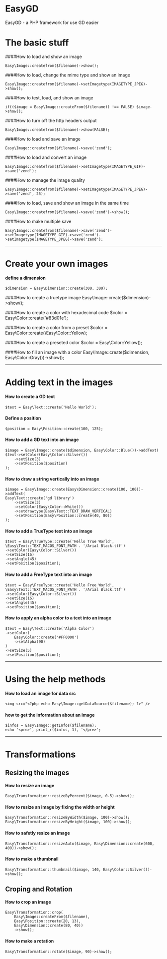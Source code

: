 EasyGD
======

EasyGD - a PHP framework for use GD easier


# The basic stuff 


####How to load and show an image

    Easy\Image::createfrom($filename)->show();
	

####How to load, change the mime type and show an image

    Easy\Image::createfrom($filename)->setImagetype(IMAGETYPE_JPEG)->show();


####How to test, load, and show an image

    if(($image = Easy\Image::createFrom($filename)) !== FALSE) $image->show();


####How to turn off the http headers output

    Easy\Image::createfrom($filename)->show(FALSE);


####How to load and save an image

    Easy\Image::createfrom($filename)->save('zend');


####How to load and convert an image

    Easy\Image::createfrom($filename)->setImagetype(IMAGETYPE_GIF)->save('zend');


####How to manage the image quality

    Easy\Image::createfrom($filename)->setImagetype(IMAGETYPE_JPEG)->save('zend', 25);


####How to load, save and show an image in the same time

    Easy\Image::createfrom($filename)->save('zend')->show();


####How to make multiple save

    Easy\Image::createfrom($filename)->save('zend')->setImagetype(IMAGETYPE_GIF)->save('zend')->setImagetype(IMAGETYPE_JPEG)->save('zend');

----

# Create your own images

#### define a dimension
    $dimension = Easy\Dimension::create(300, 300);

####How to create a truetype image
    Easy\Image::create($dimension)->show();

####How to create a color with hexadecimal code
    $color = Easy\Color::create('#83d01e');

####How to create a color from a preset
    $color = Easy\Color::create(\Easy\Color::Yellow);

####How to create a preseted color 
    $color = Easy\Color::Yellow();

####How to fill an image with a color 
    Easy\Image::create($dimension, Easy\Color::Gray())->show();

----

# Adding text in the images 

#### How to create a GD text
    $text = Easy\Text::create('Hello World');

#### Define a position
    $position = Easy\Position::create(100, 125);


#### How to add a GD text into an image
    $image = Easy\Image::create($dimension, Easy\Color::Blue())->addText(
	$text->setColor(Easy\Color::Silver())
		->setSize(3)
		->setPosition($position)
    );


#### How to draw a string vertically into an image
    $image = Easy\Image::create(Easy\Dimension::create(100, 100))->addText(
	Easy\Text::create('gd library')
		->setSize(3)
		->setColor(Easy\Color::White())
		->setdrawtype(Easy\Text::TEXT_DRAW_VERTICAL)
		->setPosition(Easy\Position::create(40, 80))
    );

#### How to add a TrueType text into an image

    $text = Easy\TrueType::create('Hello True World', \Easy\Text::TEXT_MACOS_FONT_PATH . '/Arial Black.ttf')
	->setColor(Easy\Color::Silver())
	->setSize(16)
	->setAngle(45)
	->setPosition($position);


#### How to add a FreeType text into an image

    $text = Easy\FreeType::create('Hello Free World', \Easy\Text::TEXT_MACOS_FONT_PATH . '/Arial Black.ttf')
	->setColor(Easy\Color::Silver())
	->setSize(16)
	->setAngle(45)
	->setPosition($position);

#### How to apply an alpha color to a text into an image
    $text =	Easy\Text::create('Alpha Color')
	->setColor(
		Easy\Color::create('#FF0000')
		->setAlpha(90)
	)
	->setSize(5)
	->setPosition($position);

----

# Using the help methods


#### How to load an image for data src
    <img src="<?php echo Easy\Image::getDataSource($filename); ?>" />

#### how to get the information about an image
    $infos = Easy\Image::getInfos($filename);
    echo '<pre>', print_r($infos, 1), '</pre>';

----

# Transformations

## Resizing the images

#### How to resize an image
    Easy\Transformation::resizeByPercent($image, 0.5)->show();


#### How to resize an image by fixing the width or height
    Easy\Transformation::resizeByWidth($image, 100)->show();
    Easy\Transformation::resizeByHeight($image, 100)->show();

#### How to safetly resize an image 
    Easy\Transformation::resizeAuto($image, Easy\Dimension::create(600, 400))->show();

#### How to make a thumbnail
    Easy\Transformation::thumbnail($image, 140, Easy\Color::Silver())->show();

## Croping and Rotation

#### How to crop an image
    Easy\Transformation::crop(
        Easy\Image::createFrom($filename), 
        Easy\Position::create(20, 13), 
        Easy\Dimension::create(80, 40))
        ->show();

#### How to make a rotation
    Easy\Transformation::rotate($image, 90)->show();
